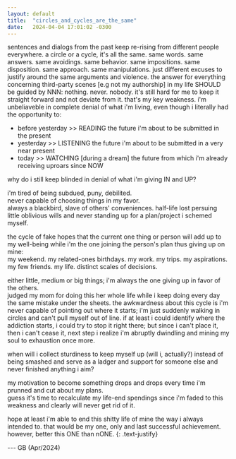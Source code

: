 ```yaml
---
layout: default
title:  "circles_and_cycles_are_the_same"
date:   2024-04-04 17:01:02 -0300
---
```


sentences and dialogs from the past keep re-rising from different people everywhere.
a circle or a cycle, it's all the same. same words. same answers. same avoidings. same behavior. same impositions. same disposition. same approach. same manipulations. just different excuses to justify around the same arguments and violence.
the answer for everything concerning third-party scenes [e.g not my authorship] in my life SHOULD be guided by NNN: nothing. never. nobody.
it's still hard for me to keep it straight forward and not deviate from it. that's my key weakness.
i'm unbeliaveble in complete denial of what i'm living, even though i literally had the opportunity to:
- before yesterday >> READING the future i'm about to be submitted in the present  
- yesterday >> LISTENING the future i'm about to be submitted in a very near present  
- today >> WATCHING  [during a dream] the future from which i'm already receiving uproars since NOW


   
why do i still keep blinded in denial of what i'm giving IN and UP?  
   
i'm tired of being subdued, puny, debilited.  
never capable of choosing things in my favor.  
always a blackbird, slave of others' conveniences. 
half-life lost persuing little oblivious wills and never standing up for a plan/project i schemed myself.
  
the cycle of fake hopes that the current one thing or person will add up to my well-being while i'm the one joining the person's plan thus giving up on mine:  
my weekend. 
my related-ones birthdays. 
my work.
my trips. 
my aspirations.
my few friends.
my life.
distinct scales of decisions.

either little, medium or big things; i'm always the one giving up in favor of the others.  
judged my mom for doing this her whole life while i keep doing every day the same mistake under the sheets. 
the awkwardness about this cycle is i'm never capable of pointing out where it starts; i'm just suddenly walking in circles and can't pull myself out of line.
if at least i could identify where the addiction starts, i could try to stop it right there; but since i can't place it, then i can't cease it, next step i realize i'm abruptly dwindling and mining my soul to exhaustion once more.  
  
when will i collect sturdiness to keep myself up (will i, actually?) instead of being smashed and serve as a ladger and support for someone else and never finished anything i aim? 
  
my motivation to become something drops and drops every time i'm prunned and cut about my plans.  
guess it's time to recalculate my life-end spendings since i'm faded to this weakness and clearly will never get rid of it. 
  
hope at least i'm able to end this shitty life of mine the way i always intended to. that would be my one, only and last successful achievement.  
however, better this ONE than nONE. 
{: .text-justify}  
  
--- GB (Apr/2024)
